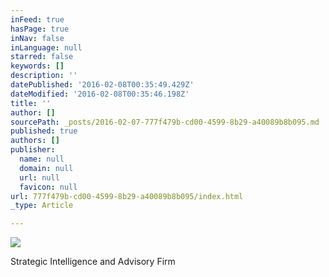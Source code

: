```yaml
---
inFeed: true
hasPage: true
inNav: false
inLanguage: null
starred: false
keywords: []
description: ''
datePublished: '2016-02-08T00:35:49.429Z'
dateModified: '2016-02-08T00:35:46.198Z'
title: ''
author: []
sourcePath: _posts/2016-02-07-777f479b-cd00-4599-8b29-a40089b8b095.md
published: true
authors: []
publisher:
  name: null
  domain: null
  url: null
  favicon: null
url: 777f479b-cd00-4599-8b29-a40089b8b095/index.html
_type: Article

---
```

![](https://s3-us-west-2.amazonaws.com/the-grid-img/p/c43516c0e578efdf75029ee456f43134bd52bed2.png)

Strategic Intelligence and Advisory Firm